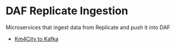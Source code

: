 # DAF Replicate Ingestion

Microservices that ingest data from Replicate and push it into DAF

- [Km4City to Kafka](km4city-to-kafka.md)

